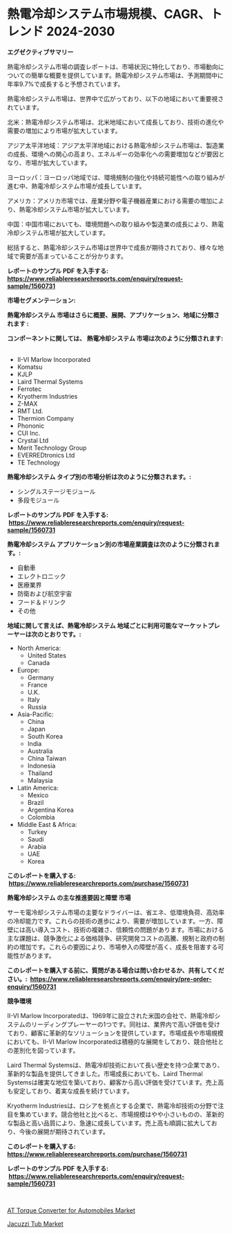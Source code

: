 <p><h1>熱電冷却システム市場規模、CAGR、トレンド 2024-2030</h1></p><p><strong>エグゼクティブサマリー</strong></p>
<p><p>熱電冷却システム市場の調査レポートは、市場状況に特化しており、市場動向についての簡単な概要を提供しています。熱電冷却システム市場は、予測期間中に年率9.7%で成長すると予想されています。</p><p>熱電冷却システム市場は、世界中で広がっており、以下の地域において重要視されています。</p><p>北米：熱電冷却システム市場は、北米地域において成長しており、技術の進化や需要の増加により市場が拡大しています。</p><p>アジア太平洋地域：アジア太平洋地域における熱電冷却システム市場は、製造業の成長、環境への関心の高まり、エネルギーの効率化への需要増加などが要因となり、市場が拡大しています。</p><p>ヨーロッパ：ヨーロッパ地域では、環境規制の強化や持続可能性への取り組みが進む中、熱電冷却システム市場が成長しています。</p><p>アメリカ：アメリカ市場では、産業分野や電子機器産業における需要の増加により、熱電冷却システム市場が拡大しています。</p><p>中国：中国市場においても、環境問題への取り組みや製造業の成長により、熱電冷却システム市場が拡大しています。</p><p>総括すると、熱電冷却システム市場は世界中で成長が期待されており、様々な地域で需要が高まっていることが分かります。</p></p>
<p><strong>レポートのサンプル PDF を入手する: <a href="https://www.reliableresearchreports.com/enquiry/request-sample/1560731">https://www.reliableresearchreports.com/enquiry/request-sample/1560731</a></strong></p>
<p><strong>市場セグメンテーション:</strong></p>
<p><strong> 熱電冷却システム 市場はさらに概要、展開、アプリケーション、地域に分類されます :</strong></p>
<p><strong>コンポーネントに関しては、 熱電冷却システム 市場は次のように分類されます: &nbsp;</strong></p>
<p><ul><li>II-VI Marlow Incorporated</li><li>Komatsu</li><li>KJLP</li><li>Laird Thermal Systems</li><li>Ferrotec</li><li>Kryotherm Industries</li><li>Z-MAX</li><li>RMT Ltd.</li><li>Thermion Company</li><li>Phononic</li><li>CUI Inc.</li><li>Crystal Ltd</li><li>Merit Technology Group</li><li>EVERREDtronics Ltd</li><li>TE Technology</li></ul></p>
<p><strong> 熱電冷却システム タイプ別の市場分析は次のように分類されます。:</strong></p>
<p><ul><li>シングルステージモジュール</li><li>多段モジュール</li></ul></p>
<p><strong>レポートのサンプル PDF を入手する: &nbsp;<a href="https://www.reliableresearchreports.com/enquiry/request-sample/1560731">https://www.reliableresearchreports.com/enquiry/request-sample/1560731</a></strong></p>
<p><strong> 熱電冷却システム アプリケーション別の市場産業調査は次のように分類されます。:</strong></p>
<p><ul><li>自動車</li><li>エレクトロニック</li><li>医療業界</li><li>防衛および航空宇宙</li><li>フード＆ドリンク</li><li>その他</li></ul></p>
<p><strong>地域に関して言えば、熱電冷却システム 地域ごとに利用可能なマーケットプレーヤーは次のとおりです。:</strong></p>
<p><ul>
    <li>
        North America:
        <ul>
            <li>United States</li>
            <li>Canada</li>
        </ul>
    </li>
    <li>
        Europe:
        <ul>
            <li>Germany</li>
            <li>France</li>
            <li>U.K.</li>
            <li>Italy</li>
            <li>Russia</li>
        </ul>
    </li>
    <li>
        Asia-Pacific:
        <ul>
            <li>China</li>
            <li>Japan</li>
            <li>South Korea</li>
            <li>India</li>
            <li>Australia</li>
            <li>China Taiwan</li>
            <li>Indonesia</li>
            <li>Thailand</li>
            <li>Malaysia</li>
        </ul>
    </li>
    <li>
        Latin America:
        <ul>
            <li>Mexico</li>
            <li>Brazil</li>
            <li>Argentina Korea</li>
            <li>Colombia</li>
        </ul>
    </li>
    <li>
        Middle East & Africa:
        <ul>
            <li>Turkey</li>
            <li>Saudi</li>
            <li>Arabia</li>
            <li>UAE</li>
            <li>Korea</li>
        </ul>
    </li>
    </ul></p>
<p><strong>このレポートを購入する: &nbsp;<a href="https://www.reliableresearchreports.com/purchase/1560731">https://www.reliableresearchreports.com/purchase/1560731</a></strong></p>
<p><strong>熱電冷却システム の主な推進要因と障壁 市場</strong></p>
<p><p>サーモ電冷却システム市場の主要なドライバーは、省エネ、低環境負荷、高効率の冷却能力です。これらの技術の進歩により、需要が増加しています。一方、障壁には高い導入コスト、技術の複雑さ、信頼性の問題があります。市場における主な課題は、競争激化による価格競争、研究開発コストの高騰、規制と政府の制約の増加です。これらの要因により、市場参入の障壁が高く、成長を阻害する可能性があります。</p></p>
<p><strong>このレポートを購入する前に、質問がある場合は問い合わせるか、共有してください。:&nbsp; <a href="https://www.reliableresearchreports.com/enquiry/pre-order-enquiry/1560731">https://www.reliableresearchreports.com/enquiry/pre-order-enquiry/1560731</a></strong></p>
<p><strong>競争環境</strong></p>
<p><p>II-VI Marlow Incorporatedは、1969年に設立された米国の会社で、熱電冷却システムのリーディングプレーヤーの1つです。同社は、業界内で高い評価を受けており、顧客に革新的なソリューションを提供しています。市場成長や市場規模においても、II-VI Marlow Incorporatedは積極的な展開をしており、競合他社との差別化を図っています。</p><p>Laird Thermal Systemsは、熱電冷却技術において長い歴史を持つ企業であり、革新的な製品を提供してきました。市場成長においても、Laird Thermal Systemsは確実な地位を築いており、顧客から高い評価を受けています。売上高も安定しており、着実な成長を続けています。</p><p>Kryotherm Industriesは、ロシアを拠点とする企業で、熱電冷却技術の分野で注目を集めています。競合他社と比べると、市場規模はやや小さいものの、革新的な製品と高い品質により、急速に成長しています。売上高も順調に拡大しており、今後の展開が期待されています。</p></p>
<p><strong>このレポートを購入する: &nbsp; <a href="https://www.reliableresearchreports.com/purchase/1560731">https://www.reliableresearchreports.com/purchase/1560731</a></strong></p>
<p><strong>レポートのサンプル PDF を入手する: &nbsp;<a href="https://www.reliableresearchreports.com/enquiry/request-sample/1560731">https://www.reliableresearchreports.com/enquiry/request-sample/1560731</a></strong><strong></strong></p>
<p>&nbsp;</p>
<p><p><a href="https://adventurous-uranium-ef9.notion.site/AT-Torque-Converter-for-Automobiles-Market-Size-Growth-Outlook-from-2024-to-2031-projecting-at-Mar-7e546068ed6d4329bbfe1c08b70d732e">AT Torque Converter for Automobiles Market</a></p><p><a href="https://github.com/YashRP12/Market-Research-Report-List-3/blob/main/jacuzzi-tub-market.md">Jacuzzi Tub Market</a></p></p>